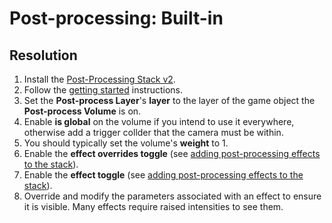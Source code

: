 # Post-processing: Built-in
## Resolution
1. Install the [Post-Processing Stack v2](https://docs.unity3d.com/Packages/com.unity.postprocessing@latest/index.html?subfolder=/manual/Installation.html).
2. Follow the [getting started](https://docs.unity3d.com/Packages/com.unity.postprocessing@latest/index.html?subfolder=/manual/Quick-start.html) instructions.
3. Set the **Post-process Layer**'s **layer** to the layer of the game object the **Post-process Volume** is on.
4. Enable **is global** on the volume if you intend to use it everywhere, otherwise add a trigger collder that the camera must be within.
5. You should typically set the volume's **weight** to 1.
6. Enable the **effect overrides toggle** (see [adding post-processing effects to the stack](https://docs.unity3d.com/Packages/com.unity.postprocessing@latest/index.html?subfolder=/manual/Quick-start.html#adding-post-processing-effects-to-the-stack)).
7. Enable the **effect toggle** (see [adding post-processing effects to the stack](https://docs.unity3d.com/Packages/com.unity.postprocessing@latest/index.html?subfolder=/manual/Quick-start.html#adding-post-processing-effects-to-the-stack)).
8. Override and modify the parameters associated with an effect to ensure it is visible. Many effects require raised intensities to see them.
